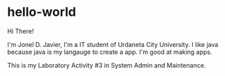 # hello-world

Hi There! 

I'm Jonel D. Javier, I'm a IT student of Urdaneta City University.
I like java because java is my langauge to create a app. I'm good at making apps.

This is my Laboratory Activity #3 in System Admin and Maintenance.

